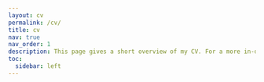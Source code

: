 ```yaml
---
layout: cv
permalink: /cv/
title: cv
nav: true
nav_order: 1
description: This page gives a short overview of my CV. For a more in-depth version, please reach out to me.
toc:
  sidebar: left
---
```

